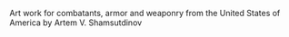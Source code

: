 Art work for combatants, armor and weaponry from the United States of America by Artem V. Shamsutdinov
